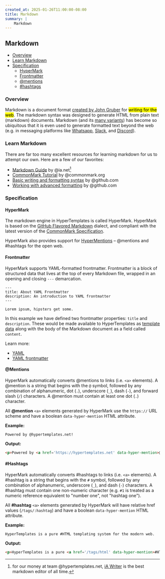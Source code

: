```yaml
---
created_at: 2025-01-26T11:00:00-08:00
title: Markdown
summary: |
    Markdown
---
```


## Markdown

* [Overview](#overview)
* [Learn Markdown](#learn-markdown)
* [Specification](#specification)
  * [HyperMark](#hypermark)
  * [Frontmatter](#frontmatter)
  * [\@mentions](#mentions)
  * [\#hashtags](#hashtags)

### Overview

Markdown is a document format [created by John Gruber] for <mark>writing for the web</mark>.
The markdown syntax was designed to generate HTML from plain text (markdown) documents.
Markdown (and its [many variants]) has become so ubiquitous that it is even used to generate formatted text beyond the web (e.g. in messaging platforms like [Whatsapp], [Slack], and [Discord]).

### Learn Markdown

There are far too many excellent resources for learning markdown for us to attempt our own.
Here are a few of our favorites:

* [Markdown Guide](https://ia.net/writer/support/basics/markdown-guide) by @ia.net[^1]
* [CommonMark Tutorial](https://commonmark.org/help/tutorial/) by @commonmark.org
* [Basic writing and formatting syntax](https://docs.github.com/en/get-started/writing-on-github/getting-started-with-writing-and-formatting-on-github/basic-writing-and-formatting-syntax) by @github.com
* [Working with advanced formatting](https://docs.github.com/en/get-started/writing-on-github/working-with-advanced-formatting) by @github.com

### Specification

#### HyperMark

The markdown engine in HyperTemplates is called HyperMark.
HyperMark is based on the [GitHub Flavored Markdown] dialect, and compliant with the latest version of the [CommonMark Specification].

HyperMark also provides support for [HyperMentions] – \@mentions and \#hashtags for the open web.

#### Frontmatter

HyperMark supports YAML-formatted frontmatter.
Frontmatter is a block of structured data that lives at the top of every Markdown file, wrapped in an opening and closing `---` demarcation.

```plaintext
---
title: About YAML Frontmatter
description: An introduction to YAML frontmatter
---

Lorem ipsum, hipsters get some.
```

In this example we have defined two frontmatter properties: `title` and `description`.
These would be made available to HyperTemplates as [template data] along with the body of the Markdown document as a field called `content`.

Learn more:

* [YAML]
* [YAML frontmatter]

#### \@Mentions

HyperMark automatically converts \@mentions to links (i.e. `<a>` elements).
A \@mention is a string that begins with the `@` symbol, followed by any combination of alphanumeric, dot (`.`), underscore (`_`), dash (`-`), and forward slash (`/`) characters.
A \@mention must contain at least one dot (`.`) character.

All **\@mention** `<a>` elements generated by HyperMark use the `https://` URL scheme and have a boolean `data-hyper-mention` HTML attribute.

**Example:**

<code-snippet ht-element filename='index.md'>

```plaintext
Powered by @hypertemplates.net!
```

</code-snippet>

**Output:**

```html
<p>Powered by <a href='https://hypertemplates.net' data-hyper-mention>@hypertemplates.net</a>!</p>
```

#### \#Hashtags

HyperMark automatically converts \#hashtags to links (i.e. `<a>` elements).
A \#hashtag is a string that begins with the `#` symbol, followed by any combination of alphanumeric, underscore (`_`), and dash (`-`) characters.
A \#hashtag must contain one non-numeric character (e.g. `#1` is treated as a numeric reference equivalent to "number one", not "hashtag one").

All **\#hashtag** `<a>` elements generated by HyperMark will have relative href values (`/tags/:hashtag`) and have a boolean `data-hyper-mention` HTML attribute.

**Example:**

<code-snippet ht-element filename='index.md'>

```plaintext
HyperTemplates is a pure #HTML templating system for the modern web.
```

</code-snippet>

**Output:**

```html
<p>HyperTemplates is a pure <a href='/tags/html' data-hyper-mention>#HTML</a> templating system for the modern web.</p>
```


<!-- Links -->
[Created by John Gruber]: https://daringfireball.net/projects/markdown/syntax
[many variants]: https://en.wikipedia.org/wiki/Markdown
[Whatsapp]: https://faq.whatsapp.com/539178204879377/?cms_platform=iphone
[Slack]: https://slack.com/help/articles/202288908-Format-your-messages
[Discord]: https://support.discord.com/hc/en-us/articles/210298617-Markdown-Text-101-Chat-Formatting-Bold-Italic-Underline
[GitHub Flavored Markdown]: https://github.github.com/gfm/
[CommonMark Specification]: https://spec.commonmark.org
[iA Writer]: https://ia.net/writer
[HyperMentions]: #
[hypertext]: https://en.wikipedia.org/wiki/Hypertext
[template data]: /docs/reference/core/data/
[YAML]: https://yaml.org
[YAML Frontmatter]: https://docs.github.com/en/contributing/writing-for-github-docs/using-yaml-frontmatter

<!-- Footnotes -->
[^1]: for our money at team @hypertemplates.net, [iA Writer] is the best markdown editor of all time.
